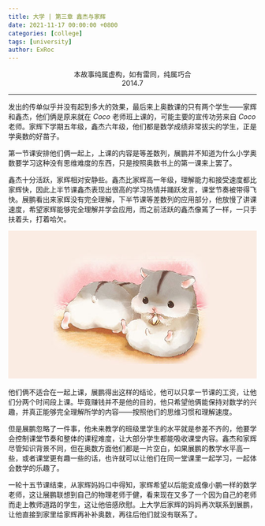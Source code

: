 ```yaml
---
title: 大学 | 第三章 鑫杰与家辉
date: 2021-11-17 00:00:00 +0800
categories: [college]
tags: [university]
author: ExRoc
---
```


<center>本故事纯属虚构，如有雷同，纯属巧合</center>
<center>2014.7</center>

----

发出的传单似乎并没有起到多大的效果，最后来上奥数课的只有两个学生——家辉和鑫杰，他们俩是原来就在 $Coco$ 老师班上课的，可能主要的宣传功劳来自 $Coco$ 老师。家辉下学期五年级，鑫杰六年级，他们都是数学成绩非常拔尖的学生，正是学奥数的好苗子。

第一节课安排他们俩一起上，上课的内容是等差数列，展鹏并不知道为什么小学奥数要学习这种没有思维难度的东西，只是按照奥数书上的第一课来上罢了。

鑫杰十分活跃，家辉相对安静些。鑫杰比家辉高一年级，理解能力和接受速度都比家辉快，因此上半节课鑫杰表现出很高的学习热情并踊跃发言，课堂节奏被带得飞快。展鹏看出来家辉没有完全理解，下半节课等差数列的应用部分，他放慢了讲课速度，希望家辉能够完全理解并学会应用，而之前活跃的鑫杰像蔫了一样，一只手扶着头，打着哈欠。

![](/assets/img/posts/college/Jiahui_Xinjie.jpg)

他们俩不适合在一起上课，展鹏得出这样的结论，他可以只拿一节课的工资，让他们分两个时间段上课。毕竟赚钱并不是他的目的，他只希望他俩能保持对数学的兴趣，并真正能够完全理解所学的内容——按照他们的思维习惯和理解速度。

但是展鹏忽略了一件事，他未来教学的班级里学生的水平就是参差不齐的，他要学会控制课堂节奏和整体的课程难度，让大部分学生都能吸收课堂内容。鑫杰和家辉尽管知识背景不同，但在奥数方面他们都是一片空白，如果展鹏的教学水平高一些，或者课堂更有趣一些的话，也许就可以让他们在同一堂课里一起学习，一起体会数学的乐趣了。

一轮十五节课结束，从家辉妈妈口中得知，家辉希望以后能变成像小鹏一样的数学老师，这让展鹏联想到自己的物理老师于健，看来现在又多了一个因为自己的老师而走上教师道路的学生，这让他倍感欣慰。上大学后家辉的妈妈再次联系到展鹏，让他直接到家里给家辉再补补奥数，再往后他们就没有联系了。
